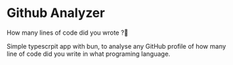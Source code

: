 # Github Analyzer
How many lines of code did you wrote ?🤔

Simple typescrpit app with bun, to analyse any GitHub profile of how many line of code did you write in what programing language.

